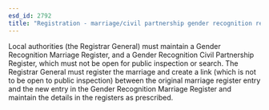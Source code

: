 ```yaml
---
esd_id: 2792
title: "Registration - marriage/civil partnership gender recognition register"
---
```


Local authorities (the Registrar General) must maintain a Gender Recognition Marriage Register, and a Gender Recognition Civil Partnership Register, which must not be open for public inspection or search.  The Registrar General must register the marriage and create a link (which is not to be open to public inspection) between the original marriage register entry and the new entry in the Gender Recognition Marriage Register and maintain the details in the registers as prescribed.

